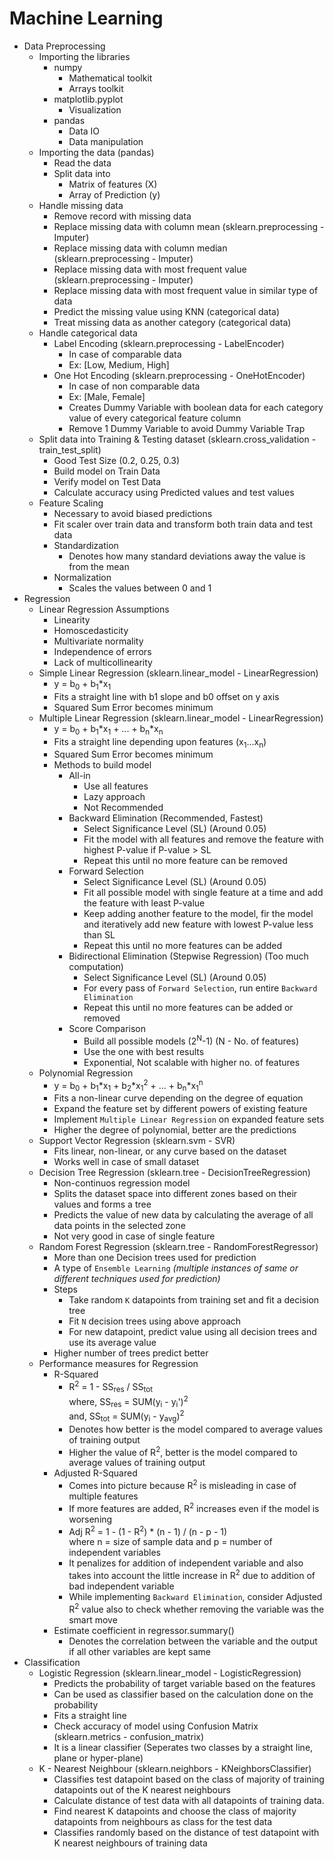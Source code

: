 # Machine Learning

- Data Preprocessing
	- Importing the libraries
		- numpy
			- Mathematical toolkit
			- Arrays toolkit
		- matplotlib.pyplot
			- Visualization
		- pandas
			- Data IO
			- Data manipulation
	- Importing the data (pandas)
		- Read the data
		- Split data into
			- Matrix of features (X)
			- Array of Prediction (y)
	- Handle missing data
		- Remove record with missing data
		- Replace missing data with column mean (sklearn.preprocessing - Imputer)
		- Replace missing data with column median (sklearn.preprocessing - Imputer)
		- Replace missing data with most frequent value (sklearn.preprocessing - Imputer)
		- Replace missing data with most frequent value in similar type of data
		- Predict the missing value using KNN (categorical data)
		- Treat missing data as another category (categorical data)
	- Handle categorical data
		- Label Encoding (sklearn.preprocessing - LabelEncoder)
			- In case of comparable data
			- Ex: [Low, Medium, High]
		- One Hot Encoding (sklearn.preprocessing - OneHotEncoder)
			- In case of non comparable data
			- Ex: [Male, Female]
			- Creates Dummy Variable with boolean data for each category value of every categorical feature column
			- Remove 1 Dummy Variable to avoid Dummy Variable Trap
	- Split data into Training & Testing dataset (sklearn.cross_validation - train_test_split)
		- Good Test Size (0.2, 0.25, 0.3)
		- Build model on Train Data
		- Verify model on Test Data
		- Calculate accuracy using Predicted values and test values
	- Feature Scaling
		- Necessary to avoid biased predictions
		- Fit scaler over train data and transform both train data and test data
		- Standardization
			- Denotes how many standard deviations away the value is from the mean
		- Normalization
			- Scales the values between 0 and 1
- Regression
	- Linear Regression Assumptions
		- Linearity
		- Homoscedasticity
		- Multivariate normality
		- Independence of errors
		- Lack of multicollinearity 
	- Simple Linear Regression (sklearn.linear_model - LinearRegression)
		- y = b<sub>0</sub> + b<sub>1</sub>\*x<sub>1</sub>
		- Fits a straight line with b1 slope and b0 offset on y axis
		- Squared Sum Error becomes minimum
	- Multiple Linear Regression (sklearn.linear_model - LinearRegression)
		- y = b<sub>0</sub> + b<sub>1</sub>\*x<sub>1</sub> + ... + b<sub>n</sub>\*x<sub>n</sub>
		- Fits a straight line depending upon features (x<sub>1</sub>...x<sub>n</sub>)
		- Squared Sum Error becomes minimum
		- Methods to build model
			- All-in
				- Use all features
				- Lazy approach
				- Not Recommended
			- Backward Elimination (Recommended, Fastest)
				- Select Significance Level (SL) (Around 0.05)
				- Fit the model with all features and remove the feature with highest P-value if P-value > SL
				- Repeat this until no more feature can be removed
			- Forward Selection
				- Select Significance Level (SL) (Around 0.05)
				- Fit all possible model with single feature at a time and add the feature with least P-value
				- Keep adding another feature to the model, fir the model and iteratively add new feature with lowest P-value less than SL
				- Repeat this until no more features can be added
			- Bidirectional Elimination (Stepwise Regression) (Too much computation)
				- Select Significance Level (SL) (Around 0.05)
				- For every pass of `Forward Selection`, run entire `Backward Elimination`
				- Repeat this until no more features can be added or removed
			- Score Comparison
				- Build all possible models (2<sup>N</sup>-1) (N - No. of features)
				- Use the one with best results
				- Exponential, Not scalable with higher no. of features
	- Polynomial Regression
		- y = b<sub>0</sub> + b<sub>1</sub>\*x<sub>1</sub> + b<sub>2</sub>\*x<sub>1</sub><sup>2</sup> + ... + b<sub>n</sub>\*x<sub>1</sub><sup>n</sup>
		- Fits a non-linear curve depending on the degree of equation
		- Expand the feature set by different powers of existing feature
		- Implement `Multiple Linear Regression` on expanded feature sets
		- Higher the degree of polynomial, better are the predictions
	- Support Vector Regression (sklearn.svm - SVR)
		- Fits linear, non-linear, or any curve based on the dataset
		- Works well in case of small dataset
	- Decision Tree Regression (sklearn.tree - DecisionTreeRegression)
		- Non-continuos regression model
		- Splits the dataset space into different zones based on their values and forms a tree
		- Predicts the value of new data by calculating the average of all data points in the selected zone
		- Not very good in case of single feature
	- Random Forest Regression (sklearn.tree - RandomForestRegressor)
		- More than one Decision trees used for prediction
		- A type of `Ensemble Learning` *(multiple instances of same or different techniques used for prediction)*
		- Steps
			- Take random `K` datapoints from training set and fit a decision tree
			- Fit `N` decision trees using above approach
			- For new datapoint, predict value using all decision trees and use its average value
		- Higher number of trees predict better
	- Performance measures for Regression
		- R-Squared
			- R<sup>2</sup> = 1 - SS<sub>res</sub> / SS<sub>tot</sub>  
			  where, SS<sub>res</sub> = SUM(y<sub>i</sub> - y<sub>i</sub>')<sup>2</sup>  
			  and, SS<sub>tot</sub> = SUM(y<sub>i</sub> - y<sub>avg</sub>)<sup>2</sup>
			- Denotes how better is the model compared to average values of training output
			- Higher the value of R<sup>2</sup>, better is the model compared to average values of training output
		- Adjusted R-Squared
			- Comes into picture because R<sup>2</sup> is misleading in case of multiple features
			- If more features are added, R<sup>2</sup> increases even if the model is worsening
			- Adj R<sup>2</sup> = 1 - (1 - R<sup>2</sup>) \* (n - 1) / (n - p - 1)  
			  where n = size of sample data
			  and p = number of independent variables
			- It penalizes for addition of independent variable and also takes into account the little increase in R<sup>2</sup> due to addition of bad independent variable
			- While implementing `Backward Elimination`, consider Adjusted R<sup>2</sup> value also to check whether removing the variable was the smart move
		- Estimate coefficient in regressor.summary()
			- Denotes the correlation between the variable and the output if all other variables are kept same
- Classification
	- Logistic Regression (sklearn.linear_model - LogisticRegression)
		- Predicts the probability of target variable based on the features
		- Can be used as classifier based on the calculation done on the probability
		- Fits a straight line
		- Check accuracy of model using Confusion Matrix (sklearn.metrics - confusion_matrix)
		- It is a linear classifier (Seperates two classes by a straight line, plane or hyper-plane)
	- K - Nearest Neighbour (sklearn.neighbors - KNeighborsClassifier)
		- Classifies test datapoint based on the class of majority of training datapoints out of the K nearest neighbours
		- Calculate distance of test data with all datapoints of training data.
		- Find nearest K datapoints and choose the class of majority datapoints  from neighbours as class for the test data
		- Classifies randomly based on the distance of test datapoint with K nearest neighbours of training data
	